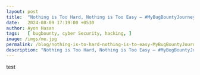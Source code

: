 ```yaml
---
layout: post
title:  "Nothing is Too Hard, Nothing is Too Easy – #MyBugBountyJourney"
date:   2024-08-09 17:19:00 +0530
author: Ayon Hasan
tags:   [ bugbounty, cyber Security, hacking, ]
image: /imgs/me.jpg
permalink: /blog/nothing-is-to-hard-nothing-is-to-easy-MyBugBountyJourney
description: "Nothing is Too Hard, Nothing is Too Easy – #MyBugBountyJourney"  
---
```


test